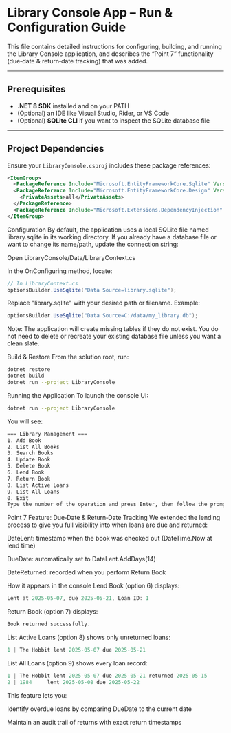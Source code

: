 # Library Console App – Run & Configuration Guide

This file contains detailed instructions for configuring, building, and running the Library Console application, and describes the “Point 7” functionality (due‑date & return‑date tracking) that was added.

---

## Prerequisites

- **.NET 8 SDK** installed and on your PATH  
- (Optional) an IDE like Visual Studio, Rider, or VS Code  
- (Optional) **SQLite CLI** if you want to inspect the SQLite database file  

---

## Project Dependencies

Ensure your `LibraryConsole.csproj` includes these package references:

```xml
<ItemGroup>
  <PackageReference Include="Microsoft.EntityFrameworkCore.Sqlite" Version="8.0.0" />
  <PackageReference Include="Microsoft.EntityFrameworkCore.Design" Version="8.0.0">
    <PrivateAssets>all</PrivateAssets>
  </PackageReference>
  <PackageReference Include="Microsoft.Extensions.DependencyInjection" Version="8.0.0" />
</ItemGroup>
```

Configuration
By default, the application uses a local SQLite file named library.sqlite in its working directory. If you already have a database file or want to change its name/path, update the connection string:

Open LibraryConsole/Data/LibraryContext.cs

In the OnConfiguring method, locate:

```csharp
// In LibraryContext.cs
optionsBuilder.UseSqlite("Data Source=library.sqlite");
```

Replace "library.sqlite" with your desired path or filename.
Example:
```csharp
optionsBuilder.UseSqlite("Data Source=C:/data/my_library.db");
```
Note: The application will create missing tables if they do not exist. You do not need to delete or recreate your existing database file unless you want a clean slate.

Build & Restore
From the solution root, run:
```bash
dotnet restore
dotnet build
dotnet run --project LibraryConsole
```

Running the Application
To launch the console UI:
```bash
dotnet run --project LibraryConsole
```
You will see:

```bash
=== Library Management ===
1. Add Book
2. List All Books
3. Search Books
4. Update Book
5. Delete Book
6. Lend Book
7. Return Book
8. List Active Loans
9. List All Loans
0. Exit
Type the number of the operation and press Enter, then follow the prompts.
```

Point 7 Feature: Due‑Date & Return‑Date Tracking
We extended the lending process to give you full visibility into when loans are due and returned:

DateLent: timestamp when the book was checked out (DateTime.Now at lend time)

DueDate: automatically set to DateLent.AddDays(14)

DateReturned: recorded when you perform Return Book

How it appears in the console
Lend Book (option 6) displays:
```csharp
Lent at 2025-05-07, due 2025-05-21, Loan ID: 1
```

Return Book (option 7) displays:
```csharp
Book returned successfully.
```
List Active Loans (option 8) shows only unreturned loans:
```csharp
1 | The Hobbit lent 2025-05-07 due 2025-05-21
```
List All Loans (option 9) shows every loan record:
```csharp
1 | The Hobbit lent 2025-05-07 due 2025-05-21 returned 2025-05-15
2 | 1984     lent 2025-05-08 due 2025-05-22
```
This feature lets you:

Identify overdue loans by comparing DueDate to the current date

Maintain an audit trail of returns with exact return timestamps
